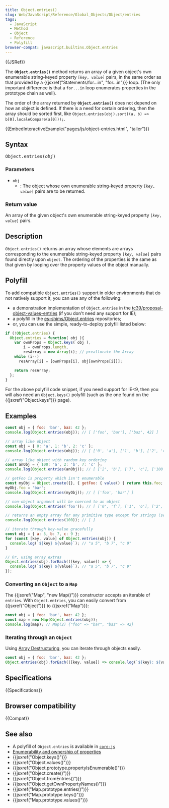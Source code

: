 ```yaml
---
title: Object.entries()
slug: Web/JavaScript/Reference/Global_Objects/Object/entries
tags:
  - JavaScript
  - Method
  - Object
  - Reference
  - Polyfill
browser-compat: javascript.builtins.Object.entries
---
```

{{JSRef}}

The **`Object.entries()`** method returns an array of a given object's own
enumerable string-keyed property <code>[<var>key</var>, <var>value</var>]</code>
pairs, in the same order as that provided by a
{{jsxref("Statements/for...in", "for...in")}} loop. (The only
important difference is that a `for...in` loop enumerates properties in the
prototype chain as well).

The order of the array returned by **`Object.entries()`** does not depend on how
an object is defined. If there is a need for certain ordering, then the array
should be sorted first, like
`Object.entries(obj).sort((a, b) => b[0].localeCompare(a[0]));`.

{{EmbedInteractiveExample("pages/js/object-entries.html", "taller")}}

## Syntax

<pre class="brush: js">Object.entries(<var>obj</var>)</pre>

### Parameters

- `obj`
  - : The object whose own enumerable string-keyed property
    <code>[<var>key</var>, <var>value</var>]</code> pairs are to be returned.

### Return value

An array of the given object's own enumerable string-keyed property
<code>[<var>key</var>, <var>value</var>]</code> pairs.

## Description

`Object.entries()` returns an array whose elements are arrays corresponding to
the enumerable string-keyed property <code>[<var>key</var>,
<var>value</var>]</code> pairs found directly upon `object`. The ordering of the
properties is the same as that given by looping over the property values of the
object manually.

## Polyfill

To add compatible `Object.entries()` support in older environments that do not
natively support it, you can use any of the following:

- a demonstration implementation of `Object.entries` in the
  [tc39/proposal-object-values-entries](https://github.com/tc39/proposal-object-values-entries) (if
  you don't need any support for IE);
- a polyfill in the
  [es-shims/Object.entries](https://github.com/es-shims/Object.entries)
  repositories;
- or, you can use the simple, ready-to-deploy polyfill listed below:

```js
if (!Object.entries) {
  Object.entries = function( obj ){
    var ownProps = Object.keys( obj ),
        i = ownProps.length,
        resArray = new Array(i); // preallocate the Array
    while (i--)
      resArray[i] = [ownProps[i], obj[ownProps[i]]];

    return resArray;
  };
}
```

For the above polyfill code snippet, if you need support for IE<9, then you will
also need an `Object.keys()` polyfill (such as the one found on the
{{jsxref("Object.keys")}} page).

## Examples

```js
const obj = { foo: 'bar', baz: 42 };
console.log(Object.entries(obj)); // [ ['foo', 'bar'], ['baz', 42] ]

// array like object
const obj = { 0: 'a', 1: 'b', 2: 'c' };
console.log(Object.entries(obj)); // [ ['0', 'a'], ['1', 'b'], ['2', 'c'] ]

// array like object with random key ordering
const anObj = { 100: 'a', 2: 'b', 7: 'c' };
console.log(Object.entries(anObj)); // [ ['2', 'b'], ['7', 'c'], ['100', 'a'] ]

// getFoo is property which isn't enumerable
const myObj = Object.create({}, { getFoo: { value() { return this.foo; } } });
myObj.foo = 'bar';
console.log(Object.entries(myObj)); // [ ['foo', 'bar'] ]

// non-object argument will be coerced to an object
console.log(Object.entries('foo')); // [ ['0', 'f'], ['1', 'o'], ['2', 'o'] ]

// returns an empty array for any primitive type except for strings (see the above example), since primitives have no own properties
console.log(Object.entries(100)); // [ ]

// iterate through key-value gracefully
const obj = { a: 5, b: 7, c: 9 };
for (const [key, value] of Object.entries(obj)) {
  console.log(`${key} ${value}`); // "a 5", "b 7", "c 9"
}

// Or, using array extras
Object.entries(obj).forEach(([key, value]) => {
  console.log(`${key} ${value}`); // "a 5", "b 7", "c 9"
});
```

### Converting an `Object` to a `Map`

The {{jsxref("Map", "new Map()")}} constructor accepts an iterable of
`entries`. With `Object.entries`, you can easily convert from
{{jsxref("Object")}} to {{jsxref("Map")}}:

```js
const obj = { foo: 'bar', baz: 42 };
const map = new Map(Object.entries(obj));
console.log(map); // Map(2) {"foo" => "bar", "baz" => 42}
```

### Iterating through an `Object`

Using
[Array Destructuring](/en-US/docs/Web/JavaScript/Reference/Operators/Destructuring_assignment#array_destructuring),
you can iterate through objects easily.

```js
const obj = { foo: 'bar', baz: 42 };
Object.entries(obj).forEach(([key, value]) => console.log(`${key}: ${value}`)); // "foo: bar", "baz: 42"
```

## Specifications

{{Specifications}}

## Browser compatibility

{{Compat}}

## See also

- A polyfill of `Object.entries` is available in
  [`core-js`](https://github.com/zloirock/core-js#ecmascript-object)
- [Enumerability and ownership of properties](/en-US/docs/Web/JavaScript/Enumerability_and_ownership_of_properties)
- {{jsxref("Object.keys()")}}
- {{jsxref("Object.values()")}}
- {{jsxref("Object.prototype.propertyIsEnumerable()")}}
- {{jsxref("Object.create()")}}
- {{jsxref("Object.fromEntries()")}}
- {{jsxref("Object.getOwnPropertyNames()")}}
- {{jsxref("Map.prototype.entries()")}}
- {{jsxref("Map.prototype.keys()")}}
- {{jsxref("Map.prototype.values()")}}
